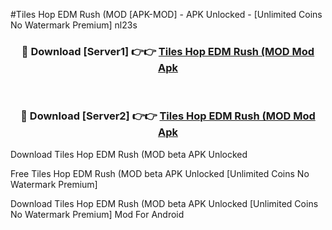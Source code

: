 #Tiles Hop EDM Rush (MOD [APK-MOD] - APK Unlocked - [Unlimited Coins No Watermark Premium] nl23s



<div align="center">

<h3>🔴 Download [Server1] 👉👉 <a href="https://momento.my/?title=Tiles_Hop_EDM_Rush_(MOD">Tiles Hop EDM Rush (MOD Mod Apk</a></h3><br>

<h3>🔴 Download [Server2] 👉👉 <a href="https://momento.my/?title=Tiles_Hop_EDM_Rush_(MOD">Tiles Hop EDM Rush (MOD Mod Apk</a></h3>
</div>



Download Tiles Hop EDM Rush (MOD beta APK Unlocked

Free Tiles Hop EDM Rush (MOD beta APK Unlocked [Unlimited Coins No Watermark Premium]

Download Tiles Hop EDM Rush (MOD beta APK Unlocked [Unlimited Coins No Watermark Premium] Mod For Android
